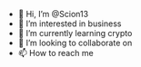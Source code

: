 - 👋 Hi, I’m @Scion13
- 👀 I’m interested in business
- 🌱 I’m currently learning crypto
- 💞️ I’m looking to collaborate on
- 📫 How to reach me

<!---
Scion13/Scion13 is a ✨ special ✨ repository because its `README.md` (this file) appears on your GitHub profile.
You can click the Preview link to take a look at your changes.
--->
